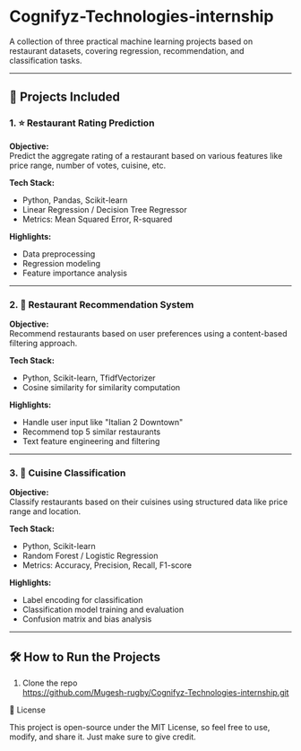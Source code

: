 # Cognifyz-Technologies-internship

A collection of three practical machine learning projects based on restaurant datasets, covering regression, recommendation, and classification tasks.

---

## 📁 Projects Included

### 1. ⭐ Restaurant Rating Prediction

**Objective:**  
Predict the aggregate rating of a restaurant based on various features like price range, number of votes, cuisine, etc.

**Tech Stack:**  
- Python, Pandas, Scikit-learn  
- Linear Regression / Decision Tree Regressor  
- Metrics: Mean Squared Error, R-squared

**Highlights:**  
- Data preprocessing  
- Regression modeling  
- Feature importance analysis

---

### 2. 🤝 Restaurant Recommendation System

**Objective:**  
Recommend restaurants based on user preferences using a content-based filtering approach.

**Tech Stack:**  
- Python, Scikit-learn, TfidfVectorizer  
- Cosine similarity for similarity computation

**Highlights:**  
- Handle user input like "Italian 2 Downtown"  
- Recommend top 5 similar restaurants  
- Text feature engineering and filtering

---

### 3. 🍜 Cuisine Classification

**Objective:**  
Classify restaurants based on their cuisines using structured data like price range and location.

**Tech Stack:**  
- Python, Scikit-learn  
- Random Forest / Logistic Regression  
- Metrics: Accuracy, Precision, Recall, F1-score

**Highlights:**  
- Label encoding for classification  
- Classification model training and evaluation  
- Confusion matrix and bias analysis

---
## 🛠️ How to Run the Projects

1. Clone the repo  
https://github.com/Mugesh-rugby/Cognifyz-Technologies-internship.git

🧾 License

This project is open-source under the MIT License, so feel free to use, modify, and share it. Just make sure to give credit.
